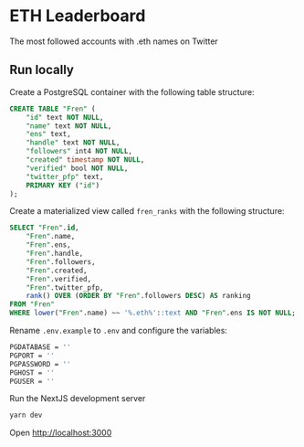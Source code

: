 # ETH Leaderboard

The most followed accounts with .eth names on Twitter

## Run locally

Create a PostgreSQL container with the following table structure:
```sql
CREATE TABLE "Fren" (
    "id" text NOT NULL,
    "name" text NOT NULL,
    "ens" text,
    "handle" text NOT NULL,
    "followers" int4 NOT NULL,
    "created" timestamp NOT NULL,
    "verified" bool NOT NULL,
    "twitter_pfp" text,
    PRIMARY KEY ("id")
);
```

Create a materialized view called `fren_ranks` with the following structure:
```sql
SELECT "Fren".id,
    "Fren".name,
    "Fren".ens,
    "Fren".handle,
    "Fren".followers,
    "Fren".created,
    "Fren".verified,
    "Fren".twitter_pfp,
    rank() OVER (ORDER BY "Fren".followers DESC) AS ranking
FROM "Fren"
WHERE lower("Fren".name) ~~ '%.eth%'::text AND "Fren".ens IS NOT NULL;
```

Rename `.env.example` to `.env` and configure the variables:

```bash
PGDATABASE = ''
PGPORT = ''
PGPASSWORD = ''
PGHOST = ''
PGUSER = ''
```

Run the NextJS development server 

```bash
yarn dev
```

Open [http://localhost:3000](http://localhost:3000)
